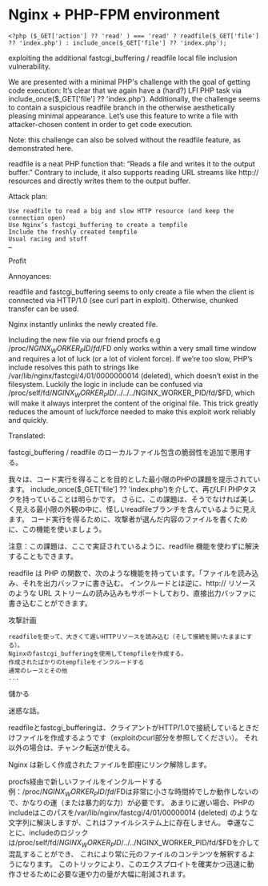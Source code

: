 # Nginx + PHP-FPM environment 

```
<?php ($_GET['action'] ?? 'read' ) === 'read' ? readfile($_GET['file'] ?? 'index.php') : include_once($_GET['file'] ?? 'index.php');
```

exploiting the additional fastcgi_buffering / readfile local file inclusion vulnerability.

We are presented with a minimal PHP's challenge with the goal of getting code execution:
It’s clear that we again have a (hard?) LFI PHP task via include_once($_GET['file'] ?? 'index.php').
Additionally, the challenge seems to contain a suspicious readfile branch in the otherwise aesthetically pleasing minimal appearance.
Let’s use this feature to write a file with attacker-chosen content in order to get code execution.

Note: this challenge can also be solved without the readfile feature, as demonstrated here.

readfile is a neat PHP function that: “Reads a file and writes it to the output buffer.”
Contrary to include, it also supports reading URL streams like http:// resources and directly writes them to the output buffer.

Attack plan:

    Use readfile to read a big and slow HTTP resource (and keep the connection open)
    Use Nginx’s fastcgi_buffering to create a tempfile
    Include the freshly created tempfile
    Usual racing and stuff
    …
Profit

Annoyances:

readfile and fastcgi_buffering seems to only create a file when the client is connected via HTTP/1.0 (see curl part in exploit). 
Otherwise, chunked transfer can be used.

Nginx instantly unlinks the newly created file.

Including the new file via our friend procfs 
e.g /proc/$NGINX_WORKER_PID/fd/$FD only works within a very small time window and requires a lot of luck (or a lot of violent force). 
If we’re too slow, PHP’s include resolves this path to strings like /var/lib/nginx/fastcgi/4/01/0000000014 (deleted), 
which doesn’t exist in the filesystem. Luckily the logic in include can be confused via /proc/self/fd/$NGINX_WORKER_PID/../../../$NGINX_WORKER_PID/fd/$FD,
which will make it always interpret the content of the original file. 
This trick greatly reduces the amount of luck/force needed to make this exploit work reliably and quickly.

Translated:

fastcgi_buffering / readfile のローカルファイル包含の脆弱性を追加で悪用する。

我々は、コード実行を得ることを目的とした最小限のPHPの課題を提示されています。
include_once($_GET['file'] ?? 'index.php')を介して、再びLFI PHPタスクを持っていることは明らかです。
さらに、この課題は、そうでなければ美しく見える最小限の外観の中に、怪しいreadfileブランチを含んでいるように見えます。
コード実行を得るために、攻撃者が選んだ内容のファイルを書くために、この機能を使いましょう。

注意：この課題は、ここで実証されているように、readfile 機能を使わずに解決することもできます。

readfile は PHP の関数で、次のような機能を持っています。「ファイルを読み込み、それを出力バッファに書き込む。
インクルードとは逆に、http:// リソースのような URL ストリームの読み込みもサポートしており、直接出力バッファに書き込むことができます。

攻撃計画

    readfileを使って、大きくて遅いHTTPリソースを読み込む（そして接続を開いたままにする）。
    Nginxのfastcgi_bufferingを使用してtempfileを作成する。
    作成されたばかりのtempfileをインクルードする
    通常のレースとその他
    ...
儲かる

迷惑な話。

readfileとfastcgi_bufferingは、クライアントがHTTP/1.0で接続しているときだけファイルを作成するようです（exploitのcurl部分を参照してください）。
それ以外の場合は、チャンク転送が使える。

Nginx は新しく作成されたファイルを即座にリンク解除します。

procfs経由で新しいファイルをインクルードする 
例：/proc/$NGINX_WORKER_PID/fd/$FDは非常に小さな時間枠でしか動作しないので、かなりの運（または暴力的な力）が必要です。
あまりに遅い場合、PHPのincludeはこのパスを/var/lib/nginx/fastcgi/4/01/00000014 (deleted) のような文字列に解決しますが、これはファイルシステム上に存在しません。
幸運なことに、includeのロジックは/proc/self/fd/$NGINX_WORKER_PID/../../$NGINX_WORKER_PID/fd/$FDを介して混乱することができ、
これにより常に元のファイルのコンテンツを解釈するようになります。
このトリックにより、このエクスプロイトを確実かつ迅速に動作させるために必要な運や力の量が大幅に削減されます。

